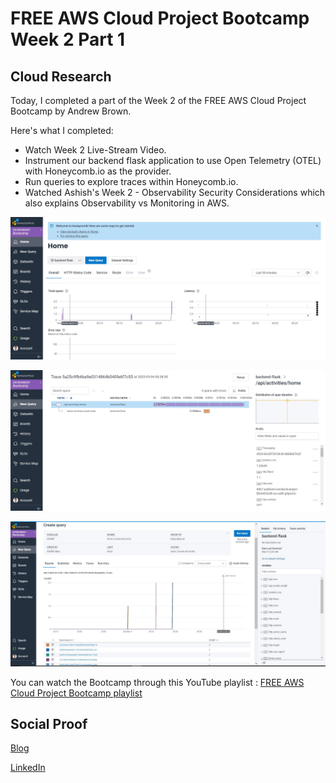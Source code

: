 # FREE AWS Cloud Project Bootcamp Week 2 Part 1

## Cloud Research

Today, I completed a part of the Week 2 of the FREE AWS Cloud Project Bootcamp by Andrew Brown.

Here's what I completed:
- Watch Week 2 Live-Stream Video.
- Instrument our backend flask application to use Open Telemetry (OTEL) with Honeycomb.io as the provider.
- Run queries to explore traces within Honeycomb.io.
- Watched Ashish's Week 2 - Observability Security Considerations which also explains Observability vs Monitoring in AWS.

![Screenshot](https://github.com/aaditunni/100DaysOfCloud/blob/main/Journey/062/day62.JPG)

![Screenshot](https://github.com/aaditunni/100DaysOfCloud/blob/main/Journey/062/day62.1.JPG)

![Screenshot](https://github.com/aaditunni/100DaysOfCloud/blob/main/Journey/062/day62.2.JPG)

You can watch the Bootcamp through this YouTube playlist : [FREE AWS Cloud Project Bootcamp playlist](https://youtube.com/playlist?list=PLBfufR7vyJJ7k25byhRXJldB5AiwgNnWv)

## Social Proof

[Blog](https://dev.to/aaditunni/free-aws-cloud-project-bootcamp-23a)

[LinkedIn](https://www.linkedin.com/posts/aaditunni_100daysofcloud-aws-cloud-activity-7037535455608737792-2fYY?utm_source=share&utm_medium=member_desktop)
